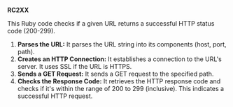 **RC2XX**

This Ruby code checks if a given URL returns a successful HTTP status code (200-299).

1.  **Parses the URL:** It parses the URL string into its components (host, port, path).
2.  **Creates an HTTP Connection:** It establishes a connection to the URL's server.  It uses SSL if the URL is HTTPS.
3.  **Sends a GET Request:** It sends a GET request to the specified path.
4.  **Checks the Response Code:** It retrieves the HTTP response code and checks if it's within the range of 200 to 299 (inclusive). This indicates a successful HTTP request.
